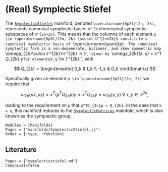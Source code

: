 # (Real) Symplectic Stiefel

The [`SymplecticStiefel`](@ref) manifold, denoted ``\operatorname{SpSt}(2n, 2k)``,
represents canonical symplectic bases of ``2k`` dimensonal symplectic subspaces of ``ℝ^{2n×2n}``.
This means that the columns of each element ``p \in \operatorname{SpSt}(2n, 2k) \subset ℝ^{2n×2k}$
constitute a canonical symplectic basis of ``\operatorname{span}(p)``.
The canonical symplectic form is a non-degenerate, bilinear, and skew symmetric map
``\omega_{2k}\colon 𝔽^{2k}×𝔽^{2k}
→ 𝔽``, given by
``\omega_{2k}(x, y) = x^T Q_{2k} y`` for elements ``x, y \in 𝔽^{2k}``, with
````math
    Q_{2k} =
    \begin{bmatrix}
     0_k  &  I_k \\
    -I_k  &  0_k
    \end{bmatrix}.
````
Specifically given an element ``p \in \operatorname{SpSt}(2n, 2k)`` we require that
````math
    \omega_{2n} (p x, p y) = x^T(p^TQ_{2n}p)y = x^TQ_{2k}y = \omega_{2k}(x, y) \;\forall\; x, y \in 𝔽^{2k},
````
leading to the requirement on ``p`` that ``p^TQ_{2n}p = Q_{2k}``.
In the case that ``k = n``, this manifold reduces to the [`SymplecticMatrices`](@ref) manifold, which is also known as the symplectic group.

```@autodocs
Modules = [Manifolds]
Pages = ["manifolds/SymplecticStiefel.jl"]
Order = [:type, :function]
```

## Literature

```@bibliography
Pages = ["symplecticstiefel.md"]
Canonical=false
```